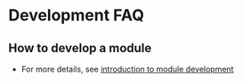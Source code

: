 # Development FAQ

## How to develop a module
- For more details, see [introduction to module development](https://github.com/bfenetworks/bfe/blob/develop/docs/en_us/modules/modules.md)
